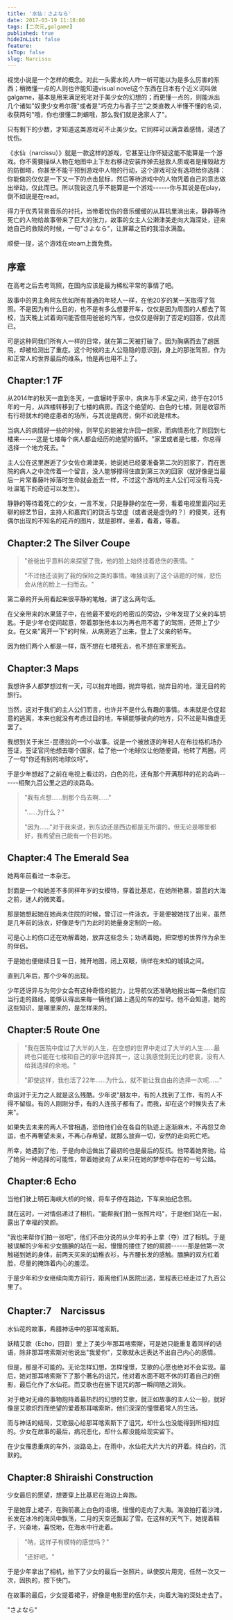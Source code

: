 ```yaml
---
title: '水仙：さよなら'
date: 2017-03-19 11:18:08
tags: [二次元,galgame]
published: true
hideInList: false
feature: 
isTop: false
slug: Narcissu
---
```

视觉小说是一个怎样的概念。对此一头雾水的人咋一听可能以为是多么厉害的东西；稍微懂一点的人则也许能知道visual novel这个东西在日本有个近义词叫做galgame，基本是用来满足死宅对于美少女的幻想的；而更懂一点的，则能派出几个诸如"奴隶少女希尔薇"或者是"巧克力与香子兰"之类直教人半懂不懂的名词，收获两句"哦，你也很懂二刺螈哦，那么我们就是逸家人了"。

只有剩下的少数，才知道这类游戏可不止美少女。它同样可以满含着感情，浸透了忧伤。

《水仙（narcissu）》就是一款这样的游戏，它甚至让你怀疑这能不能算是一个游戏。你不需要操纵人物在地图中上下左右移动安装炸弹去拯救人质或者是摧毁敌方的防御塔，你甚至不能干预到游戏中人物的行动，这个游戏可没有选项给你选择：你能做的仅仅是一下又一下的点击鼠标，然后等待游戏中的人物凭着自己的意志做出举动，仅此而已。所以我说这几乎不能算是一个游戏------你与其说是在play，倒不如说是在read。

得力于优秀背景音乐的衬托，当带着忧伤的音乐缓缓的从耳机里淌出来，静静等待死亡的人物给故事带来了巨大的张力，故事的女主人公濑津美走向大海深处，迎来她自己的救赎的时候，一句"さよなら"，让屏幕之前的我泪水满盈。

顺便一提，这个游戏在steam上面免费。

## 序章

在高考之后去考驾照，在国内应该是最为稀松平常的事情了吧。

故事中的男主角阿东优如所有普通的年轻人一样，在他20岁的某一天取得了驾照。不是因为有什么目的，也不是有多么想要开车，仅仅是因为周围的人都去了驾校，当天晚上试着询问能否借用爸爸的汽车，也仅仅是得到了否定的回答，仅此而已。

可是这种同我们所有人一样的日常，就在第二天被打破了。因为胸痛而去了趟医院，却被检测出了重症。这个时候的主人公隐隐的意识到，身上的那张驾照，作为和正常人的世界最后的维系，怕是再也用不上了。

## Chapter:1 7F

从2014年的秋天一直到冬天，一直辗转于家中，病床与手术室之间，终于在2015年的一月，从四楼转移到了七楼的病房。而这个绝望的、白色的七楼，则是收容所有行将就木的绝症患者的场所，与其说是病房，倒不如说是棺木。

当病人的病情好一些的时候，则罕见的能被允许回一趟家，而病情恶化了则回到七楼来------这是七楼每个病人都会经历的绝望的循环。"家里或者是七楼，你总得选择一个地方死去。"

主人公在这里邂逅了少女佐仓濑津美，她说她已经要准备第二次的回家了，而在医院的病人之中流传着一个留言，没人能够撑得住直到第三次的回家（就好像是当最后一片常春藤叶掉落时生命就会逝去一样，不过这个游戏的主人公们可没有马克-吐温笔下的奇迹可以发生）。

静静的等待着死亡的少女，一言不发，只是静静的坐在一旁，看着电视里面闪过无聊的综艺节目，主持人和嘉宾们的饶舌与空虚（或者说是虚伪的？）的傻笑，还有偶尔出现的不知名的花卉的图片，就是那样，坐着，看着，等着。

## Chapter:2 The Silver Coupe

> "爸爸出乎意料的来探望了我，他的脸上始终挂着悲伤的表情。"
>
> "不过他还谈到了我的保险之类的事情。唯独谈到了这个话题的时候，悲伤会从他的脸上一扫而去。"

第二章的开头用看起来很平静的笔触，讲了这么两句话。

在父亲带来的水果篮子中，在他最不爱吃的哈密瓜的旁边，少年发现了父亲的车钥匙。于是少年仓促间起意，带着那张他本以为再也用不着了的驾照，还带上了少女。在父亲"离开一下"的时候，从病房逃了出来，登上了父亲的轿车。

因为他们两个人都是一样，既不想在七楼死去，也不想在家里死去。

## Chapter:3 Maps

我想许多人都梦想过有一天，可以抛弃地图，抛弃导航，抛弃目的地，漫无目的的旅行。

当然，这对于我们的主人公们而言，也许并不是什么有趣的事情。本来就是仓促起意的逃离，本来也就没有考虑过目的地，车辆能够驶向的地方，只不过是叫做虚无罢了。

我想到关于米兰-昆德拉的一个小故事。说是一个被放逐的年轻人在布拉格机场办签证，签证官问他想去哪个国家，给了他一个地球仪让他随便调，他转了两圈，问了一句"你还有别的地球仪吗"。

于是少年想起了之前在电视上看过的，白色的花，还有那个开满那种的花的岛屿------相聚九百公里之远的淡路岛。

> "我有点想......到那个岛去啊......"
>
> "......为什么？"
>
> "因为......"对于我来说，到东边还是西边都是无所谓的。但无论是哪里都好，我希望自己能有一个目的地。

## Chapter:4 The Emerald Sea

她两年前看过一本杂志。

封面是一个和她差不多同样年岁的女模特，穿着比基尼，在她所艳慕，碧蓝的大海之前，迷人的微笑着。

那是她想起她在她尚未住院的时候，曾订过一件泳衣。于是便被她找了出来，虽然是几年前的泳衣，好像是专门为此时的她量身定制的一般。

可是心上的伤口还在劝解着她，放弃这些念头；劝诱着她，把空想的世界作为余生的伴侣。

于是她也便继续日复一日，摊开地图，闭上双眼，徜徉在未知的城镇之间。

直到几年后，那个少年的出现。

少年还讶异与为何少女会有这种奇怪的能力，比导航仪还准确地报出每一条他们应当行走的路线，能够认得出来每一辆他们路上遇见的车的型号。他不会知道，她的这些知识，是哪里来的，是怎样来的。

## Chapter:5 Route One

> "我在医院中度过了大半的人生，在空想的世界中走过了大半的人生......最终也只能在七楼和自己的家中选择其一，这让我感觉到无比的悲哀，没有人给我选择的余地。"
>
> "即使这样，我也活了22年......为什么，就不能让我自由的选择一次呢......"

命运对于无力之人就是这么残酷。少年说"朋友中，有的人找到了工作，有的人不得不留级。有的人刚刚分手，有的人连孩子都有了。而我，却在这个时候失去了未来"。

如果失去未来的两人不曾相遇，恐怕他们会在各自的轨迹上逐渐麻木，不再怨艾命运，也不再奢望未来，不再心存希望，就那么放弃一切，安然的走向死亡吧。

所幸，她遇到了他，于是向命运做出了最初的也是最后的反抗。他带着她奔驰，给了她另一种选择的可能性，带着她驶向了从来只在她的梦想中存在的一号公路。

## Chapter:6 Echo

当他们驶上明石海峡大桥的时候，将车子停在路边，下车来拍纪念照。

就在这时，一对情侣递过了相机，"能帮我们拍一张照片吗"，于是他们站在一起，露出了幸福的笑颜。

"我也来帮你们拍一张吧"，他们不由分说的从少年的手上拿（夺）过了相机。于是被误解的少年和少女腼腆的站在一起，慢慢的搂住了她的肩膀------那是他第一次触碰到她的身体，前两天买来的幼稚衣衫，与齐腰长发的感触。腼腆的双方红着脸，尽量的掩饰着内心的羞涩。

于是少年和少女继续向南方前行，距离他们从医院出逃，里程表已经走过了九百公里了。

## Chapter:7　Narcissus

水仙花的故事，希腊神话中的那耳喀索斯。

妖精艾歌（Echo，回音）爱上了美少年那耳喀索斯，可是她只能重复着同样的话语，除非那耳喀索斯对他说出"我爱你"，艾歌就永远表达不出自己内心的感情。

但是，那是不可能的。无论怎样幻想，怎样憧憬，艾歌的心愿也绝对不会实现。最后，她对那耳喀索斯下了那个著名的诅咒，他对着水面不眠不休的盯着自己的倒影，最后化作了水仙花。而艾歌也在施下诅咒的那一瞬间随之消失。

对于绝对无缘的事物抱持着最热烈的幻想的艾歌，就正如故事的主人公一般，就好像是艾歌炽烈而绝望的爱着那耳喀索斯，他们深深的憧憬着常人的生活。

而与神话的结局，艾歌狠心给那耳喀索斯下了诅咒，却什么也没能得到所相对应的。少女在故事的最后，病况恶化，却什么都没能给现实留下。

在少女罹患重病的车外，淡路岛上，在雨中，水仙花大片大片的开着。纯白的，沉默的。

## Chapter:8 Shiraishi Construction

少女最后的愿望，想要穿上比基尼在海边上奔跑。

于是她穿上裙子，在胸前裹上白色的语境，慢慢的走向了大海。海浪拍打着沙滩，长发在冰冷的海风中飘荡，二月的天空还飘起了雪。在这样的天气下，她提着鞋子，兴奋地，喜悦地，在海水中行走着。

> "呐，这样子有模特的感觉吗？"
>
> "还好吧。"

于是少年拿出了相机，拍下了少女的最后一张照片。纵使胶片用完，任然一次又一次，固执的，按下快门。

在故事的最后，少女提着裙子，好像是电影里的伍尔夫，向着大海的深处走去了。

"さよなら"